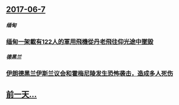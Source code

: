 ## [2017-06-7](/zh/news/2017/06/7/index.md)

##### 缅甸
### [缅甸一架載有122人的軍用飛機從丹老飛往仰光途中墜毀 ](/zh/news/2017/06/7/缅甸一架載有122人的軍用飛機從丹老飛往仰光途中墜毀.md)
##### 德黑兰
### [伊朗德黑兰伊斯兰议会和霍梅尼陵发生恐怖袭击，造成多人死伤 ](/zh/news/2017/06/7/伊朗德黑兰伊斯兰议会和霍梅尼陵发生恐怖袭击-造成多人死伤.md)
## [前一天...](/zh/news/2017/06/6/index.md)

